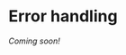 # Error handling

_Coming soon!_

<!--

- Custom error class definition and usage
- Req validation with JSON schemas

-->
